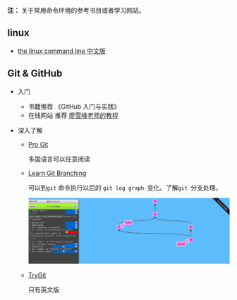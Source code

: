 **注：** 关于常用命令环境的参考书目或者学习网站。



## linux 

- [the linux command line 中文版](http://billie66.github.io/TLCL/book/)


## Git & GitHub

- 入门 

  - 书籍推荐 《GitHub 入门与实践》
  - 在线网站 推荐 [廖雪峰老师的教程](https://www.liaoxuefeng.com/wiki/0013739516305929606dd18361248578c67b8067c8c017b000)

- 深入了解

  - [Pro Git](https://git-scm.com/book/zh/v2)

    多国语言可以任意阅读

  - [Learn Git Branching](https://learngitbranching.js.org/)

    可以到`git` 命令执行以后的 `git log graph `变化。了解`git `分支处理。

    ![learngitbranching](../pics/learngitbranching.png)

  - [TryGit](http://try.github.io)

    只有英文版

